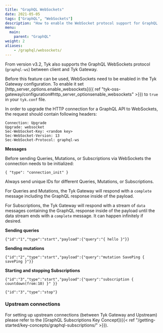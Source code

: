 ```yaml
---
title: "GraphQL WebSockets"
date: 2021-05-05
tags: ["GraphQL", "WebSockets"]
description: "How to enable the WebSocket protocol support for GraphQL APIs in Tyk v3.2"
menu:
  main:
    parent: "GraphQL"
weight: 2
aliases:
    - /graphql/websockets/
---
```


From version v3.2, Tyk also supports the GraphQL WebSockets protocol (`graphql-ws`) between client and Tyk Gateway.

Before this feature can be used, WebSockets need to be enabled in the Tyk Gateway configuration. To enable it set [http_server_options.enable_websockets]({{ ref "tyk-oss-gateway/configuration#http_server_optionsenable_websockets" >}}) to `true` in your `tyk.conf` file.

In order to upgrade the HTTP connection for a GraphQL API to WebSockets, the request should contain following headers:

```
Connection: Upgrade
Upgrade: websocket
Sec-WebSocket-Key: <random key>
Sec-WebSocket-Version: 13
Sec-WebSocket-Protocol: graphql-ws
```

**Messages**

Before sending Queries, Mutations, or Subscriptions via WebSockets the connection needs to be initialized:

```
{ "type": "connection_init" }
```

Always send unique IDs for different Queries, Mutations, or Subscriptions.

For Queries and Mutations, the Tyk Gateway will respond with a `complete` message including the GraphQL response inside of the payload.

For Subscriptions, the Tyk Gateway will respond with a stream of `data` messages containing the GraphQL response inside of the payload until the data stream ends with a `complete` message. It can happen infinitely if desired.

**Sending queries**

```
{"id":"1","type":"start","payload":{"query":"{ hello }"}}
```

**Sending mutations**

```
{"id":"2","type":"start","payload":{"query":"mutation SavePing { savePing }"}}
```

**Starting and stopping Subscriptions**

```
{"id":"3","type":"start","payload":{"query":"subscription { countdown(from:10) }" }}
```
```
{"id":"3","type":"stop"}
```

### Upstream connections

For setting up upstream connections (between Tyk Gateway and Upstream) please refer to the [GraphQL Subscriptions Key Concept]({{< ref "/getting-started/key-concepts/graphql-subscriptions/" >}}).
